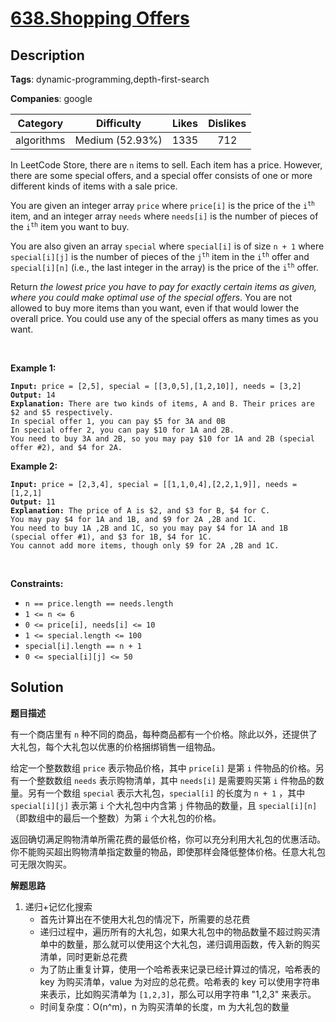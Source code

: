 # [638.Shopping Offers](https://leetcode.com/problems/shopping-offers/description/)

## Description

**Tags**: dynamic-programming,depth-first-search

**Companies**: google

|  Category  |   Difficulty    | Likes | Dislikes |
| :--------: | :-------------: | :---: | :------: |
| algorithms | Medium (52.93%) | 1335  |   712    |

<p>In LeetCode Store, there are <code>n</code> items to sell. Each item has a price. However, there are some special offers, and a special offer consists of one or more different kinds of items with a sale price.</p>
<p>You are given an integer array <code>price</code> where <code>price[i]</code> is the price of the <code>i<sup>th</sup></code> item, and an integer array <code>needs</code> where <code>needs[i]</code> is the number of pieces of the <code>i<sup>th</sup></code> item you want to buy.</p>
<p>You are also given an array <code>special</code> where <code>special[i]</code> is of size <code>n + 1</code> where <code>special[i][j]</code> is the number of pieces of the <code>j<sup>th</sup></code> item in the <code>i<sup>th</sup></code> offer and <code>special[i][n]</code> (i.e., the last integer in the array) is the price of the <code>i<sup>th</sup></code> offer.</p>
<p>Return <em>the lowest price you have to pay for exactly certain items as given, where you could make optimal use of the special offers</em>. You are not allowed to buy more items than you want, even if that would lower the overall price. You could use any of the special offers as many times as you want.</p>
<p>&nbsp;</p>
<p><strong class="example">Example 1:</strong></p>
<pre><code><strong>Input:</strong> price = [2,5], special = [[3,0,5],[1,2,10]], needs = [3,2]
<strong>Output:</strong> 14
<strong>Explanation:</strong> There are two kinds of items, A and B. Their prices are $2 and $5 respectively.
In special offer 1, you can pay $5 for 3A and 0B
In special offer 2, you can pay $10 for 1A and 2B.
You need to buy 3A and 2B, so you may pay $10 for 1A and 2B (special offer #2), and $4 for 2A.</code></pre>
<p><strong class="example">Example 2:</strong></p>
<pre><code><strong>Input:</strong> price = [2,3,4], special = [[1,1,0,4],[2,2,1,9]], needs = [1,2,1]
<strong>Output:</strong> 11
<strong>Explanation:</strong> The price of A is $2, and $3 for B, $4 for C.
You may pay $4 for 1A and 1B, and $9 for 2A ,2B and 1C.
You need to buy 1A ,2B and 1C, so you may pay $4 for 1A and 1B (special offer #1), and $3 for 1B, $4 for 1C.
You cannot add more items, though only $9 for 2A ,2B and 1C.</code></pre>
<p>&nbsp;</p>
<p><strong>Constraints:</strong></p>
<ul>
  <li><code>n == price.length == needs.length</code></li>
  <li><code>1 &lt;= n &lt;= 6</code></li>
  <li><code>0 &lt;= price[i], needs[i] &lt;= 10</code></li>
  <li><code>1 &lt;= special.length &lt;= 100</code></li>
  <li><code>special[i].length == n + 1</code></li>
  <li><code>0 &lt;= special[i][j] &lt;= 50</code></li>
</ul>

## Solution

**题目描述**

有一个商店里有 `n` 种不同的商品，每种商品都有一个价格。除此以外，还提供了大礼包，每个大礼包以优惠的价格捆绑销售一组物品。

给定一个整数数组 `price` 表示物品价格，其中 `price[i]` 是第 `i` 件物品的价格。另有一个整数数组 `needs` 表示购物清单，其中 `needs[i]` 是需要购买第 `i` 件物品的数量。另有一个数组 `special` 表示大礼包，`special[i]` 的长度为 `n + 1` ，其中 `special[i][j]` 表示第 `i` 个大礼包中内含第 `j` 件物品的数量，且 `special[i][n]` （即数组中的最后一个整数）为第 `i` 个大礼包的价格。

返回确切满足购物清单所需花费的最低价格，你可以充分利用大礼包的优惠活动。你不能购买超出购物清单指定数量的物品，即使那样会降低整体价格。任意大礼包可无限次购买。

**解题思路**

1. 递归+记忆化搜索
   - 首先计算出在不使用大礼包的情况下，所需要的总花费
   - 递归过程中，遍历所有的大礼包，如果大礼包中的物品数量不超过购买清单中的数量，那么就可以使用这个大礼包，递归调用函数，传入新的购买清单，同时更新总花费
   - 为了防止重复计算，使用一个哈希表来记录已经计算过的情况，哈希表的 key 为购买清单，value 为对应的总花费。哈希表的 key 可以使用字符串来表示，比如购买清单为 `[1,2,3]`，那么可以用字符串 "1,2,3" 来表示。
   - 时间复杂度：O(n^m)，n 为购买清单的长度，m 为大礼包的数量
